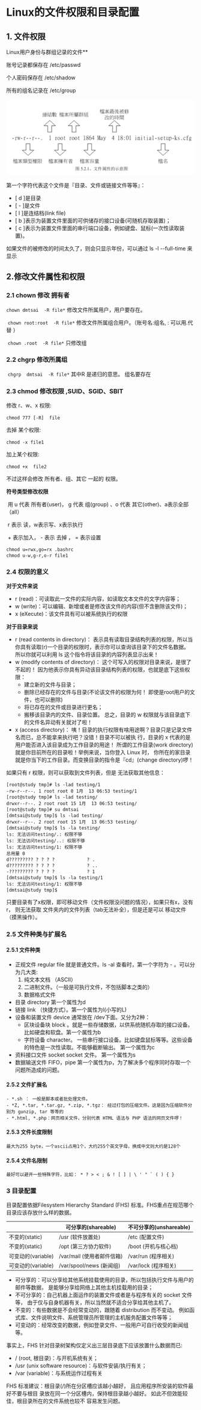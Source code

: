 # Linux的文件权限和目录配置

## 1. 文件权限

Linux用户身份与群组记录的文件**

账号记录都保存在 /etc/passwd 

个人密码保存在 /etc/shadow

所有的组名记录在 /etc/group

![image-20200112221130576](5.Linux的文件权限和目录配置.assets/image-20200112221130576.png)



第一个字符代表这个文件是『目录、文件或链接文件等等』：

- [ d ]是目录
-  [ - ]是文件
-  [ l ]是连结档(link file)
-  [ b ]表示为装置文件里面的可供储存的接口设备(可随机存取装置)； 
-  [ c ]表示为装置文件里面的串行端口设备，例如键盘、鼠标(一次性读取装置)。



如果文件的被修改的时间太久了，则会只显示年份，可以通过  ls -l --full-time 来显示

## 2.修改文件属性和权限

### 2.1 **chown** 修改 拥有者

   `chown dmtsai  -R file*`   修改文件所属用户，用户要存在。

​	 `chown root:root  -R file*`  修改文件所属组合用户。（账号名:组名,   :  可以用.代替 ）

​	`chown .root  -R file*`  只修改组

### 2.2 **chgrp** 修改所属组    

​	`chgrp  dmtsai  -R file*`   其中R 是递归的意思。 组名要存在

### 2.3 **chmod** 修改权限 ,SUID、SGID、SBIT

   修改 r、w、x  权限:

 `chmod 777 [-R]  file`

去掉 某个权限:

`chmod -x file1`

加上某个权限:

`chmod +x  file2`

不过这样会修改 所有者、组、其它  一起的 权限。

**符号类型修改权限**

​	用 u 代表 所有者(user)， g 代表 组(group) 、o 代表 其它(other)、a表示全部（all）

​	r  表示 读，w表示写、x表示执行

​	\+ 表示加入， - 表示 去掉 ， =  表示设置
```shell
chmod u=rwx,go=rx .bashrc   
chmod u-w,g-r,o-r file1
```

### 2.4 权限的意义
 **对于文件来说**
- r (read)：可读取此一文件的实际内容，如读取文本文件的文字内容等；
-  w (write)：可以编辑、新增或者是修改该文件的内容(但不含删除该文件)； 
-  x (eXecute)：该文件具有可以被系统执行的权限

**对于目录来说**

- r (read contents in directory)：
		表示具有读取目录结构列表的权限，所以当你具有读取(r)一个目录的权限时，表示你可以查询该目录下的文件名数据。 所以你就可以利用 ls 这个指令将该目录的内容列表显示出来！
- w (modify contents of directory)：
	    这个可写入的权限对目录来说，是很了不起的！ 因为他表示你具有异动该目录结构列表的权限，也就是底下这些权限：
	- 建立新的文件与目录；
	-  删除已经存在的文件与目录(不论该文件的权限为何！ 即使是root用户的文件，也可以删除) 
	-   将已存在的文件或目录进行更名；
	-  搬移该目录内的文件、目录位置。
		总之，目录的 w 权限就与该目录底下的文件名异动有关就对了啦！
- x (access directory)：
		咦！目录的执行权限有啥用途啊？目录只是记录文件名而已，总不能拿来执行吧？没错！目录不可以被执
	行，目录的  x 代表的是用户能否进入该目录成为工作目录的用途！ 所谓的工作目录(work directory)就是你目前所在的目录啦！举例来说，当你登入 Linux 时， 你所在的家目录就是你当下的工作目录。而变换目录的指令是『cd』(change directory)啰！

如果只有 r 权限，则可以获取到文件列表，但是 无法获取其他信息：

```shell
[root@study tmp]# ls -lad testing/1 
-rw-r--r--. 1 root root 0 1月  13 06:53 testing/1
[root@study tmp]# ls -lad testing/
drwxr--r--. 2 root root 15 1月  13 06:53 testing/
[root@study tmp]# su dmtsai
[dmtsai@study tmp]$ ls -lad testing/
drwxr--r--. 2 root root 15 1月  13 06:53 testing/
[dmtsai@study tmp]$ ls -la testing/
ls: 无法访问testing/.: 权限不够
ls: 无法访问testing/..: 权限不够
ls: 无法访问testing/1: 权限不够
总用量 0
d????????? ? ? ? ?            ? .
d????????? ? ? ? ?            ? ..
-????????? ? ? ? ?            ? 1
[dmtsai@study tmp]$ ls -la testing/1
ls: 无法访问testing/1: 权限不够
[dmtsai@study tmp]$ 
```

只要目录有了x权限，即可移动文件（文件权限没问题的情况），如果只有x，没有r， 则无法获取 文件夹内的文件列表（tab无法补全），但是还是可以 移动文件（摸黑操作）。


### 2.5 文件种类与扩展名
#### 2.5.1 文件种类
- 正规文件  regular file 
	就是普通文件。ls -al 查看时，第一个字符为 - 。可以分为几大类:
	1. 纯文本文档 （ASCII）
	2. 二进制文件。（一般是可执行文件，不包括脚本之类的）
	3. 数据格式文件
- 目录 directory
	第一个属性为d
- 链接 link
	（快捷方式）。第一个属性为l(小写的L)
- 设备和装置文件 device
	通常放在 /dev下面。又分为2种：
	- 区块设备块 block 。就是一些存储数据，以供系统随机存取的接口设备。比如硬盘和软盘。第一个属性为b
	- 字符设备 character。 一些串行接口设备。比如键盘鼠标等等。这些设备的特色是一次性读取。不能够截断输出。 第一个属性为c
- 资料接口文件 socket
	socket 文件。 第一个属性为s
- 数据输送文件 FIFO，pipe
	第一个属性为p，为了解决多个程序同时存取一个问题所造成的问题。
#### 2.5.2 文件扩展名
	- *.sh ： 一般是脚本或者批处理文件。
	- *Z, *.tar, *.tar.gz, *.zip, *.tgz： 经过打包的压缩文件。这是因为压缩软件分别为 gunzip, tar 等等的
	- *.html, *.php：网页相关文件，分别代表 HTML 语法与 PHP 语法的网页文件啰！	
#### 2.5.3 文件长度限制
	最大为255 byte，一个ascii占用1个，大约255个英文字母，换成中文则大约是128个
#### 2.5.4 文件名限制
	最好可以避开一些特殊字符，比如： * ? > < ; & ! [ ] | \ ' " ` ( ) { }
### 3 目录配置

目录配置依据Filesystem Hierarchy Standard (FHS) 标准。FHS重点在规范哪个目录应该存放什么样的数据。

|      | 可分享的(shareable) | 不可分享的(unshareable) |
| ---- | ------------------- | ----------------------- |
|不变的(static)		|/usr (软件放置处)			|/etc (配置文件)	|
|不变的(static)		|/opt (第三方协力软件)		|/boot (开机与核心档)	|
|可变动的(variable)	|/var/mail (使用者邮件信箱)	|/var/run (程序相关)	|
|可变动的(variable)	|/var/spool/news (新闻组)	|/var/lock (程序相关)	|


-  可分享的：可以分享给其他系统挂载使用的目录，所以包括执行文件与用户的邮件等数据， 是能够分享给网络上其他主机挂载用的目录；
-  不可分享的：自己机器上面运作的装置文件或者是与程序有关的 socket 文件等， 由于仅与自身机器有关，所以当然就不适合分享给其他主机了。
-  不变的：有些数据是不会经常变动的，跟随着 distribution 而不变动。 例如函式库、文件说明文件、系统管理员所管理的主机服务配置文件等等；
- 可变动的：经常改变的数据，例如登录文件、一般用户可自行收受的新闻组等。

事实上，FHS 针对目录树架构仅定义出三层目录底下应该放置什么数据而已:

- / (root, 根目录)：与开机系统有关；
-  /usr (unix software resource)：与软件安装/执行有关；
-  /var (variable)：与系统运作过程有关

 FHS 标准建议：根目录(/)所在分区槽应该越小越好， 且应用程序所安装的软件最好不要与根目
录放在同一个分区槽内，保持根目录越小越好。 如此不但效能较佳，根目录所在的文件系统也较不
容易发生问题。

